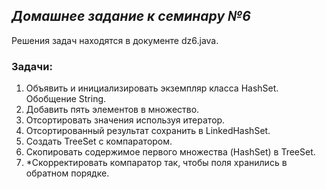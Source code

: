 ## ***Домашнее задание к семинару №6*** ## 
Решения задач находятся в документе dz6.java.
### **Задачи:** ###
1. Объявить и инициализировать экземпляр класса HashSet. Обобщение String.
2. Добавить пять элементов в множество.
3. Отсортировать значения используя итератор.
4. Отсортированный результат сохранить в LinkedHashSet.
5. Создать TreeSet с компаратором.
6. Скопировать содержимое первого множества (HashSet) в TreeSet.
7. *Скорректировать компаратор так, чтобы поля хранились в обратном порядке.